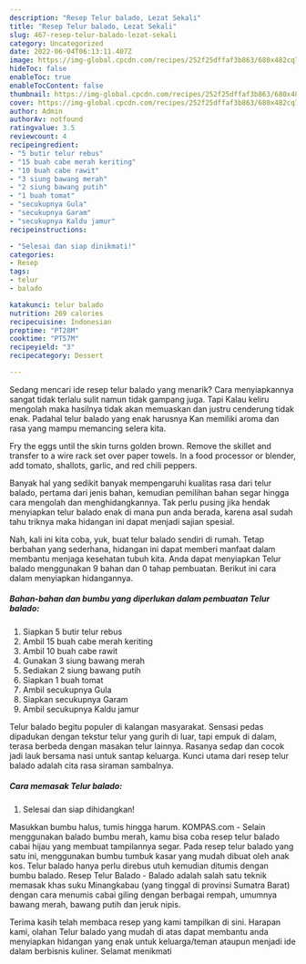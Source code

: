 ```yaml
---
description: "Resep Telur balado, Lezat Sekali"
title: "Resep Telur balado, Lezat Sekali"
slug: 467-resep-telur-balado-lezat-sekali
category: Uncategorized
date: 2022-06-04T06:13:11.407Z
image: https://img-global.cpcdn.com/recipes/252f25dffaf3b863/680x482cq70/telur-balado-foto-resep-utama.jpg
hideToc: false
enableToc: true
enableTocContent: false
thumbnail: https://img-global.cpcdn.com/recipes/252f25dffaf3b863/680x482cq70/telur-balado-foto-resep-utama.jpg
cover: https://img-global.cpcdn.com/recipes/252f25dffaf3b863/680x482cq70/telur-balado-foto-resep-utama.jpg
author: Admin
authorAv: notfound
ratingvalue: 3.5
reviewcount: 4
recipeingredient:
- "5 butir telur rebus"
- "15 buah cabe merah keriting"
- "10 buah cabe rawit"
- "3 siung bawang merah"
- "2 siung bawang putih"
- "1 buah tomat"
- "secukupnya Gula"
- "secukupnya Garam"
- "secukupnya Kaldu jamur"
recipeinstructions:

- "Selesai dan siap dinikmati!"
categories:
- Resep
tags:
- telur
- balado

katakunci: telur balado 
nutrition: 269 calories
recipecuisine: Indonesian
preptime: "PT28M"
cooktime: "PT57M"
recipeyield: "3"
recipecategory: Dessert

---
```



Sedang mencari ide resep telur balado yang menarik? Cara menyiapkannya sangat tidak terlalu sulit namun tidak gampang juga. Tapi Kalau keliru mengolah maka hasilnya tidak akan memuaskan dan justru cenderung tidak enak. Padahal telur balado yang enak harusnya Kan memiliki aroma dan rasa yang mampu memancing selera kita.


Fry the eggs until the skin turns golden brown. Remove the skillet and transfer to a wire rack set over paper towels. In a food processor or blender, add tomato, shallots, garlic, and red chili peppers.

Banyak hal yang sedikit banyak mempengaruhi kualitas rasa dari telur balado, pertama dari jenis bahan, kemudian pemilihan bahan segar hingga cara mengolah dan menghidangkannya. Tak perlu pusing jika hendak menyiapkan telur balado enak di mana pun anda berada, karena asal sudah tahu triknya maka hidangan ini dapat menjadi sajian spesial.


Nah, kali ini kita coba, yuk, buat telur balado sendiri di rumah. Tetap berbahan yang sederhana, hidangan ini dapat memberi manfaat dalam membantu menjaga kesehatan tubuh kita. Anda dapat menyiapkan Telur balado menggunakan 9 bahan dan 0 tahap pembuatan. Berikut ini cara dalam menyiapkan hidangannya.

<!--inarticleads1-->

##### Bahan-bahan dan bumbu yang diperlukan dalam pembuatan Telur balado:

1. Siapkan 5 butir telur rebus
1. Ambil 15 buah cabe merah keriting
1. Ambil 10 buah cabe rawit
1. Gunakan 3 siung bawang merah
1. Sediakan 2 siung bawang putih
1. Siapkan 1 buah tomat
1. Ambil secukupnya Gula
1. Siapkan secukupnya Garam
1. Ambil secukupnya Kaldu jamur


Telur balado begitu populer di kalangan masyarakat. Sensasi pedas dipadukan dengan tekstur telur yang gurih di luar, tapi empuk di dalam, terasa berbeda dengan masakan telur lainnya. Rasanya sedap dan cocok jadi lauk bersama nasi untuk santap keluarga. Kunci utama dari resep telur balado adalah cita rasa siraman sambalnya. 

<!--inarticleads2-->

##### Cara memasak Telur balado:


1. Selesai dan siap dihidangkan!

Masukkan bumbu halus, tumis hingga harum. KOMPAS.com - Selain menggunakan balado bumbu merah, kamu bisa coba resep telur balado cabai hijau yang membuat tampilannya segar. Pada resep telur balado yang satu ini, menggunakan bumbu tumbuk kasar yang mudah dibuat oleh anak kos. Telur balado hanya perlu direbus utuh kemudian ditumis dengan bumbu balado. Resep Telur Balado - Balado adalah salah satu teknik memasak khas suku Minangkabau (yang tinggal di provinsi Sumatra Barat) dengan cara menumis cabai giling dengan berbagai rempah, umumnya bawang merah, bawang putih dan jeruk nipis. 

Terima kasih telah membaca resep yang kami tampilkan di sini. Harapan kami, olahan Telur balado yang mudah di atas dapat membantu anda menyiapkan hidangan yang enak untuk keluarga/teman ataupun menjadi ide dalam berbisnis kuliner. Selamat menikmati
